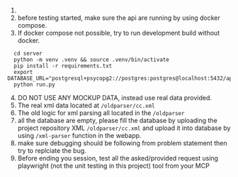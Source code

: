 1. 
2. before testing started, make sure the api are running by using docker compose.
3. If docker compose not possible, try to run development build without docker.
```
  cd server
  python -m venv .venv && source .venv/bin/activate
  pip install -r requirements.txt
  export DATABASE_URL="postgresql+psycopg2://postgres:postgres@localhost:5432/appdb"
  python run.py
```
4. DO NOT USE ANY MOCKUP DATA, instead use real data provided.
5. The real xml data located at `/oldparser/cc.xml`
6. The old logic for xml parsing all located in the `/oldparser`
7. all the database are empty, please fill the database by uploading the project repository XML `/oldparser/cc.xml` and upload it into database by using `/xml-parser` function in the webapp.
8. make sure debugging should be following from problem statement then try to replciate the bug. 
9. Before ending you session, test all the asked/provided request using playwright (not the unit testing in this project) tool from your MCP
